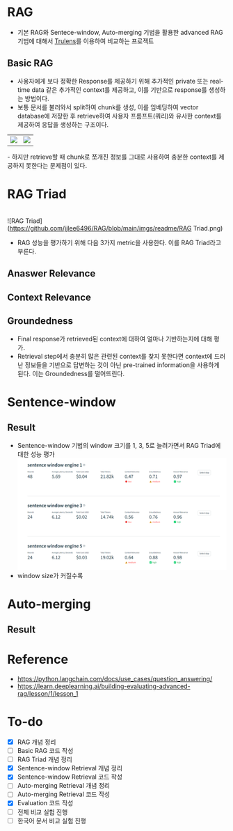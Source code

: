 # RAG
- 기본 RAG와 Sentece-window, Auto-merging 기법을 활용한 advanced RAG 기법에 대해서 [Trulens](https://github.com/truera/trulens)를 이용하여 비교하는 프로젝트
## Basic RAG
- 사용자에게 보다 정확한 Response를 제공하기 위해 추가적인 private 또는 real-time data 같은 추가적인 context를 제공하고, 이를 기반으로 response를 생성하는 방법이다.
- 보통 문서를 불러와서 split하여 chunk를 생성, 이를 임베딩하여 vector database에 저장한 후 retrieve하여 사용자 프롬프트(쿼리)와 유사한 context를 제공하여 응답을 생성하는 구조이다.

<table><tr><td><img src='https://python.langchain.com/assets/images/rag_indexing-8160f90a90a33253d0154659cf7d453f.png'></td><td><img src='https://python.langchain.com/assets/images/rag_retrieval_generation-1046a4668d6bb08786ef73c56d4f228a.png'></td></tr></table>
- 하지만 retrieve할 때 chunk로 쪼개진 정보를 그대로 사용하여 충분한 context를 제공하지 못한다는 문제점이 있다.

# RAG Triad
<br>![RAG Triad](https://github.com/jjlee6496/RAG/blob/main/imgs/readme/RAG Triad.png)
- RAG 성능을 평가하기 위해 다음 3가지 metric을 사용한다. 이를 RAG Triad라고 부른다.</br>
## Anaswer Relevance
## Context Relevance
## Groundedness
- Final response가 retrieved된 context에 대하여 얼마나 기반하는지에 대해 평가.
- Retrieval step에서 충분히 많은 관련된 context를 찾지 못한다면 context에 드러난 정보들을 기반으로 답변하는 것이 아닌 pre-trained information을 사용하게 된다. 이는 Groundedness를 떨어뜨린다.

# Sentence-window
## Result
- Sentence-window 기법의 window 크기를 1, 3, 5로 늘려가면서 RAG Triad에 대한 성능 평가
![실험결과1](https://github.com/jjlee6496/RAG/blob/main/imgs/test/sentence_window_comparison.png)
- window size가 커질수록 
# Auto-merging

## Result

# Reference
- https://python.langchain.com/docs/use_cases/question_answering/
- https://learn.deeplearning.ai/building-evaluating-advanced-rag/lesson/1/lesson_1

# To-do
- [X] RAG 개념 정리
- [ ] Basic RAG 코드 작성
- [ ] RAG Triad 개념 정리
- [X] Sentence-window Retrieval 개념 정리
- [X] Sentence-window Retrieval 코드 작성
- [ ] Auto-merging Retrieval 개념 정리
- [ ] Auto-merging Retrieval 코드 작성
- [X] Evaluation 코드 작성
- [ ] 전체 비교 실험 진행
- [ ] 한국어 문서 비교 실험 진행
